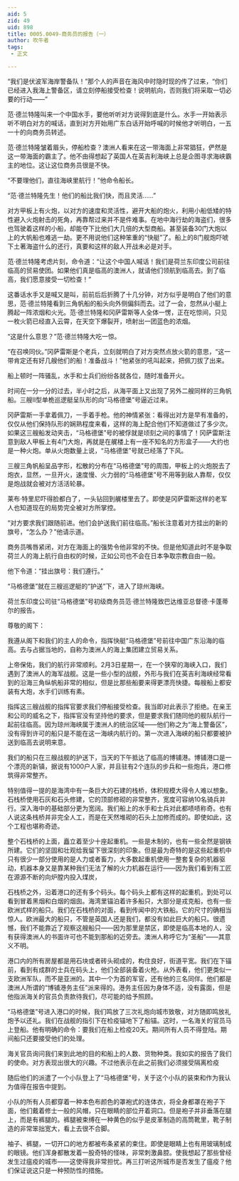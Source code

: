 ```yaml
---
aid: 5
zid: 49
uid: 898
title: 0005.0049-商务员的报告（一）
author: 吹牛者
tags: 
 - 正文

---
```




  “我们是伏波军海岸警备队！”那个人的声音在海风中时隐时现的传了过来，“你们已经进入我海上警备区，请立刻停船接受检查！说明航向，否则我们将采取一切必要的行动——”

  范·德兰特隆叫来一个中国水手，要他听听对方说得到底是什么。水手一开始表示听不明白对方的喊话，直到对方开始用广东白话开始呼喊的时候他才听明白，一五一十的向商务员转述。

  范·德兰特隆皱着眉头，停船检查？澳洲人看来在这一带海面上非常猖狂，俨然是这一带海面的霸主了。他不由得想起了英国人在英吉利海峡上总是企图寻求海峡霸主的地位。这让这位商务员很是不快。

  “不要理他们，直往海峡里航行！”他命令船长。

  “范·德兰特隆先生！他们的船比我们快，而且灵活……”

  对方甲板上有火炮，以对方的速度和灵活性，避开大船的炮火，利用小船低矮的特性避入火炮射击的死角，再靠帮过来并不是件难事。在地中海行劫的海盗们，很多也驾驶着这样的小船，却能夺下比他们大几倍的大型商船。甚至装备30门大炮以上的大帆船也难逃一劫。更不用说他们这种笨重的“快艇”了。船上的8门舰炮吓唬下土著海盗什么的还行，真要和这样的敌人开战未必是对手。

  范·德兰特隆考虑片刻，命令道：“让这个中国人喊话！我们是荷兰东印度公司前往临高的贸易使团。如果他们真是临高的澳洲人，就请他们领航到临高去。到了临高，我们愿意接受一切检查！”

  这番话水手又是喊又是叫，前前后后折腾了十几分钟，对方似乎是明白了他们的意思，范·德兰特隆看到三角帆船的船头向外侧偏斜而去。过了一会，忽然从小艇上腾起一阵浓烟和火光。范·德兰特隆和冈萨雷斯等人全体一愣，正在吃惊间，只见一枚火箭已经直入云霄，在天空下爆裂开，喷射出一团蓝色的浓烟。

  “这是什么意思？”范·德兰特隆大吃一惊。

  “在召唤同伙。”冈萨雷斯是个老兵，立刻就明白了对方突然点放火箭的意思，“这一带肯定还有好几艘他们的船！准备战斗！”他紧张的吼叫起来，把佩刀拔了出来。

  船上顿时一阵骚乱，水手和士兵们纷纷各就各位，随时准备开火。

  时间在一分一分的过去，半小时之后，从海平面上又出现了另外二艘同样的三角帆船。三艘Ⅱ型单桅巡逻艇呈队形的向“马格德堡”号逼近过来。

  冈萨雷斯一手拿着佩刀，一手着手枪。他的神情紧张：看得出对方是早有准备的，仅仅从他们保持队形的娴熟程度来看，这样的海上配合他们不知道做过了多少次。如果这三艘船发动夹击，“马格德堡”号的被俘就是顷刻之间的事情了！冈萨雷斯注意到敌人甲板上有4门大炮，再就是在艉楼上有一座不知名的方形盒子——大约也是一种火炮。单从火炮数量上说，“马格德堡”号就已经落了下风。

  三艘三角帆船呈品字形，松散的分布在“马格德堡”号的周围，甲板上的火炮脱去了炮衣，显然，一旦开火，速度慢、火力弱的“马格德堡”号不用等到敌人靠帮，仅仅是炮战就会被对方活活轮暴。

  莱布·特里尼吓得脸都白了，一头钻回到艉楼里去了。即使是冈萨雷斯这样的老军人也知道现在的局势完全被对方所掌控。

  “对方要求我们跟随前进。他们会护送我们前往临高。”船长注意着对方挂出的新的旗号，“怎么办？”他请示道。

  商务员嘴唇紧闭，对方在海面上的强势令他非常的不快。但是他知道此时不是争取荷兰人的海上航行自由权的时候，正如公司也不会在日本争取宗教自由一般。

  他下令道：“挂出旗号：我们遵行。”

  “马格德堡”就在三艘巡逻艇的“护送”下，进入了琼州海峡。

  荷兰东印度公司驻“马格德堡”号初级商务员范·德兰特隆致巴达维亚总督德·卡蓬蒂尔的报告。

  尊敬的阁下：

  我遵从阁下和我们的主人的命令，指挥快艇“马格德堡”号前往中国广东沿海的临高。去与占据当地的，自称为澳洲人的海上集团建立贸易关系。

  上帝保佑，我们的航行非常顺利。2月3日星期一，在一个狭窄的海峡入口，我们遇到了澳洲人的海军战舰。这是一些小型的战舰，外形与我们在英吉利海峡经常看到的沿海三角纵帆船非常的相似，但是比那些船要来得更漂亮快捷。每艘船上都安装有大炮，水手们训练有素。

  指挥这三艘战舰的指挥官要求我们停船接受检查。我当即对此表示了拒绝。在亲王和公司的威名之下，指挥官没有坚持他的要求，但是要求我们随同他的舰队航行一起前往临高。因为琼州海峡属于澳洲人的统治区域——他们称之为“海上警备区”，没有得到许可的船只是不能在这一海峡内航行的。第一次进入海峡的船只都要被护送到临高去说明来意。

  我们的船只在三艘战舰的护送下，当天的下午抵达了临高的博铺港。博铺港口是一个漂亮的新镇，据说有1000户人家，并且驻有2个连队的步兵和一些炮兵，港口修筑得非常整齐。

  特别值得一提的是海湾中有一条巨大的石建的栈桥，体积规模大得令人难以想象。石栈桥使用石灰和石头修建，它的顶部修砌的非常整齐，宽度可容纳10名骑兵并行。深入海中的基础部分更为宽阔。我们船上的水手和士兵对此都啧啧称奇。也有人说这条栈桥并非完全人工，而是在天然堆砌的石头上加修而成的。即使如此，这个工程也堪称奇迹。

  整个石栈桥的上面，矗立着至少十座起重机。一些是木制的，也有一些全然是钢铁所建。它们的坚固和壮观给我留下很深刻的印象。但是最为奇特的是这些起重机中只有很少一部分使用的是人力或者畜力，大多数起重机使用一整套复杂的机器驱动，机器本身又是靠某种我们无法了解的火力机器在运行——因为我们看到有工匠在源源不断的向炉膛内投入煤炭，

  石栈桥之外，沿着港口的还有多个码头。每个码头上都有这样的起重机，到处可以看到冒着黑烟和白烟的烟囱。海湾里锚泊着许多船只，大部分是戎克船，也有一些欧洲式样的船只。我们在石栈桥的对面，看到传闻中的大铁船。它的尺寸的确相当惊人。欧洲最大的船只，不管是英国人还是我们，都没有如此巨大的船只。很遗憾，我们不能靠近了观察这艘船只——因为那里是禁区，即使是临高本地的人，没有获得澳洲人的书面许可也不能到那船的近旁去。澳洲人称呼它为“圣船”——其意义不明。

  港口内的所有房屋都是用石块或者砖头砌成的，构住良好，街道平宽。我们在下锚前，看到有成群的士兵在码头上，他们全部装备着火枪。从外表看，他们更类似一支欧洲军队，而不是亚洲的。其中一个为首的军官，还有他的三名同伴。他们都是澳洲人所谓的“博铺港务主任”派来得的。港务主任因为身体不适，没有露面，但是他指派海关的官员负责款待我们，尽可能的给予照顾。

  “马格德堡”号进入港口的时候，我们鸣放了三次礼炮向城市致敬，对方随即鸣放礼炮予以还礼。我们在战舰的指引下在检疫锚地下了船锚。这时，一名海关的官员马上登船。他有明确的命令：要我们在船上检疫20天。期间所有人员不得登陆。期间船只还要接受他们的处理。

  海关官员询问我们来到此地的目的和船上的人数、货物种类。我如实的报告了我们的使命。对方表现出很大的兴趣。不过他表示在此之前我们必须接受隔离检疫

  随后他们的派遣了一个小队登上了“马格德堡”号，关于这个小队的装束和作为我认为值得在报告中提到。

  小队的所有人员都穿着一种本色布颜色的罩袍式的连体衣，将全身都罩在袍子下面，他们戴着修士一般的风帽，只在眼睛的部位开着洞口。但是袍子并非垂落在腿上，而是有裤腿的。裤腿被束缚在一种黄色的似乎是皮革制造的高筒靴里，靴子制造的非常笨拙宽大，看上去很不合脚。

  袖子、裤腿，一切开口的地方都被布条紧紧的束住。即使是眼睛上也有用玻璃制成的眼镜。他们浑身都散发着一股奇特的怪味，非常刺激鼻腔。使我想起了那些曾经发生过瘟疫的城市——这使得我非常担忧。再三打听这所城市是否发生了瘟疫？他们保证说这只是一种预防性的措施。



